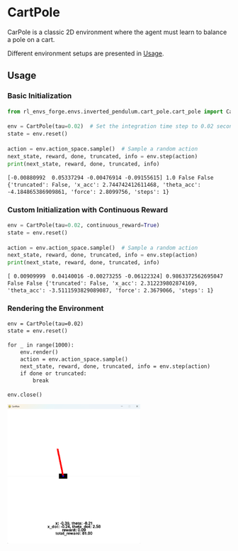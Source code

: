 # CartPole

CarPole is a classic 2D environment where the agent must learn to balance a pole on a cart.  

Different environment setups are presented in [Usage](#usage).

## Usage

### Basic Initialization

```python
from rl_envs_forge.envs.inverted_pendulum.cart_pole.cart_pole import CartPole

env = CartPole(tau=0.02)  # Set the integration time step to 0.02 seconds
state = env.reset()

action = env.action_space.sample()  # Sample a random action
next_state, reward, done, truncated, info = env.step(action)
print(next_state, reward, done, truncated, info)
```

```
[-0.00880992  0.05337294 -0.00476914 -0.09155615] 1.0 False False {'truncated': False, 'x_acc': 2.744742412611468, 'theta_acc': -4.184865386909861, 'force': 2.8099756, 'steps': 1}
```

### Custom Initialization with Continuous Reward
```python
env = CartPole(tau=0.02, continuous_reward=True)
state = env.reset()

action = env.action_space.sample()  # Sample a random action
next_state, reward, done, truncated, info = env.step(action)
print(next_state, reward, done, truncated, info)
```

```
[ 0.00909999  0.04140016 -0.00273255 -0.06122324] 0.9863372562695047 False False {'truncated': False, 'x_acc': 2.312239802874169, 'theta_acc': -3.5111593829089087, 'force': 2.3679066, 'steps': 1}
```

### Rendering the Environment

```
env = CartPole(tau=0.02)
state = env.reset()

for _ in range(1000):
    env.render()
    action = env.action_space.sample()
    next_state, reward, done, truncated, info = env.step(action)
    if done or truncated:
        break

env.close()
```

<img src="../../../../docs/figures/inverted_pendulum/cart_pole/render.png" alt="CartPole render" width="300">

